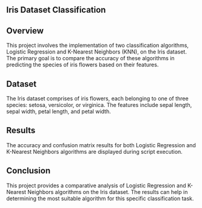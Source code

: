 ## Iris Dataset Classification 
## Overview
This project involves the implementation of two classification algorithms, Logistic Regression and K-Nearest Neighbors (KNN), on the Iris dataset. The primary goal is to compare the accuracy of these algorithms in predicting the species of iris flowers based on their features.
## Dataset
The Iris dataset comprises of iris flowers, each belonging to one of three species: setosa, versicolor, or virginica. The features include sepal length, sepal width, petal length, and petal width.
## Results
The accuracy and confusion matrix results for both Logistic Regression and K-Nearest Neighbors algorithms are displayed during script execution.
## Conclusion
This project provides a comparative analysis of Logistic Regression and K-Nearest Neighbors algorithms on the Iris dataset. The results can help in determining the most suitable algorithm for this specific classification task.
